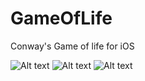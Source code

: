 # GameOfLife
Conway's Game of life for iOS

![Alt text](/Screenshots/scr1.jpg?raw=true "Optional Title")
![Alt text](/Screenshots/scr2.jpg?raw=true "Optional Title")
![Alt text](/Screenshots/scr3.jpg?raw=true "Optional Title")

